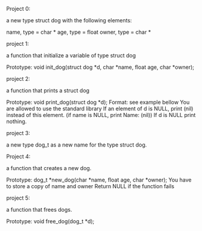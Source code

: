 Project 0:

a new type struct dog with the following elements:

name, type = char *
age, type = float
owner, type = char *

project 1:

a function that initialize a variable of type struct dog

Prototype: void init_dog(struct dog *d, char *name, float age, char *owner);


project 2:

a function that prints a struct dog

Prototype: void print_dog(struct dog *d);
Format: see example bellow
You are allowed to use the standard library
If an element of d is NULL, print (nil) instead of this element. (if name is NULL, print Name: (nil))
If d is NULL print nothing.


project 3:

a new type dog_t as a new name for the type struct dog.


Project 4:

a function that creates a new dog.

Prototype: dog_t *new_dog(char *name, float age, char *owner);
You have to store a copy of name and owner
Return NULL if the function fails


project 5:

a function that frees dogs.

Prototype: void free_dog(dog_t *d);
